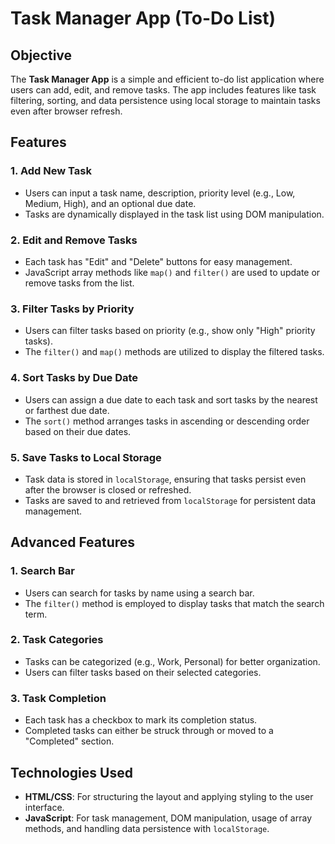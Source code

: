 # Task Manager App (To-Do List)

## Objective
The **Task Manager App** is a simple and efficient to-do list application where users can add, edit, and remove tasks. The app includes features like task filtering, sorting, and data persistence using local storage to maintain tasks even after browser refresh.

## Features

### 1. Add New Task
- Users can input a task name, description, priority level (e.g., Low, Medium, High), and an optional due date.
- Tasks are dynamically displayed in the task list using DOM manipulation.

### 2. Edit and Remove Tasks
- Each task has "Edit" and "Delete" buttons for easy management.
- JavaScript array methods like `map()` and `filter()` are used to update or remove tasks from the list.

### 3. Filter Tasks by Priority
- Users can filter tasks based on priority (e.g., show only "High" priority tasks).
- The `filter()` and `map()` methods are utilized to display the filtered tasks.

### 4. Sort Tasks by Due Date
- Users can assign a due date to each task and sort tasks by the nearest or farthest due date.
- The `sort()` method arranges tasks in ascending or descending order based on their due dates.

### 5. Save Tasks to Local Storage
- Task data is stored in `localStorage`, ensuring that tasks persist even after the browser is closed or refreshed.
- Tasks are saved to and retrieved from `localStorage` for persistent data management.

## Advanced Features

### 1. Search Bar
- Users can search for tasks by name using a search bar.
- The `filter()` method is employed to display tasks that match the search term.

### 2. Task Categories
- Tasks can be categorized (e.g., Work, Personal) for better organization.
- Users can filter tasks based on their selected categories.

### 3. Task Completion
- Each task has a checkbox to mark its completion status.
- Completed tasks can either be struck through or moved to a "Completed" section.

## Technologies Used
- **HTML/CSS**: For structuring the layout and applying styling to the user interface.
- **JavaScript**: For task management, DOM manipulation, usage of array methods, and handling data persistence with `localStorage`.